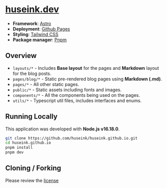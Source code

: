 # [huseink.dev](https://huseink.dev/)

- **Framework**: [Astro](https://astro.build/)
- **Deployment**: [Github Pages](https://pages.github.com/)
- **Styling**: [Tailwind CSS](https://tailwindcss.com/)
- **Package manager**: [Pnpm](https://pnpm.io/)

## Overview

- `layouts/*` - Includes **Base layout** for the pages and **Markdown** layout for the blog posts.
- `pages/blog/*` - Static pre-rendered blog pages using **Markdown (.md)**.
- `pages/*` - All other static pages.
- `public/*` - Static assets including fonts and images.
- `components/*` - All the components being used on the pages.
- `utils/*` - Typescript util files, includes interfaces and enums.

## Running Locally

This application was developed with **Node.js v16.18.0**.

```bash
git clone https://github.com/huseink/huseink.github.io.git
cd huseink.github.io
pnpm install
pnpm dev
```

## Cloning / Forking

Please review the [license](https://github.com/huseink/huseink.github.io/blob/main/LICENSE)
